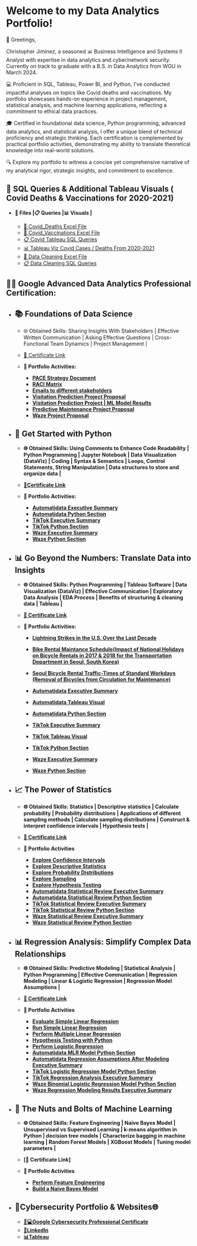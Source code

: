 <h1>Welcome to my Data Analytics Portfolio!</h1>

👋 Greetings,

Christopher Jiminez, a seasoned 📊 Business Intelligence and Systems II Analyst with expertise in data analytics and cyber/network security. Currently on track to graduate with a B.S. in Data Analytics from WGU in March 2024. 

💻 Proficient in SQL, Tableau, Power BI, and Python, I've conducted impactful analyses on topics like Covid deaths and vaccinations. My portfolio showcases hands-on experience in project management, statistical analysis, and machine learning applications, reflecting a commitment to ethical data practices.

🎓 Certified in foundational data science, Python programming, advanced data analytics, and statistical analysis, I offer a unique blend of technical proficiency and strategic thinking. Each certification is complemented by practical portfolio activities, demonstrating my ability to translate theoretical knowledge into real-world solutions.

🔍 Explore my portfolio to witness a concise yet comprehensive narrative of my analytical rigor, strategic insights, and commitment to excellence.





<h2>💾 SQL Queries & Additional Tableau Visuals ( Covid Deaths & Vaccinations for 2020-2021)</h2>
 
- <b>📂 Files |📋 Queries |📊 Visuals |</b>

  - [📂 Covid_Deaths Excel File](https://github.com/crjiminez03/DataAnalyticsPortfolio/blob/f348ec7080485e0b7759ca22f06b10b76a7473fe/Excel/Covid_Deaths.xlsx)
  - [📂 Covid_Vaccinations Excel File](https://github.com/crjiminez03/DataAnalyticsPortfolio/blob/f348ec7080485e0b7759ca22f06b10b76a7473fe/Excel/Covid_Vaccinations.xlsx)
  - [📋 Covid Tableau SQL Queries](https://github.com/crjiminez03/DataAnalyticsPortfolio/blob/f348ec7080485e0b7759ca22f06b10b76a7473fe/SQL/Tableau%20Portfolio%20Project%20SQL%20Queries.sql)
  - [📊 Tableau Viz Covid Cases / Deaths From 2020-2021](https://public.tableau.com/views/CovidDashboard2020-2021_16961137057630/Dashboard1?:language=en-US&:display_count=n&:origin=viz_share_link)
  - [📂 Data Cleaning Excel File](https://github.com/crjiminez03/DataAnalyticsPortfolio/blob/25f8861eb94eb411b7ce14f99a071ec511f72370/Excel/Nashville%20Housing%20Data%20for%20Data%20Cleaning.xlsx)
  - [📋 Data Cleaning SQL Queries](https://github.com/crjiminez03/DataAnalyticsPortfolio/blob/7378cc93f914ca631d1593b9258dcf899423f451/SQL/Nashville%20Housing%20Data%20Cleaning%20Code.sql)



<h2>👨‍💻 Google Advanced Data Analytics Professional Certification:</h2>



- <h2>📚 Foundations of Data Science</h2>

  - 🌐 Obtained Skills: Sharing Insights With Stakeholders | Effective Written Communication | Asking Effective Questions | Cross-Functional Team Dynamics | Project Management |
  - [🔗 Certificate Link](https://www.coursera.org/account/accomplishments/certificate/UA22YF728JV8)

  - <b>📄 Portfolio Activities<b/>:
    - [PACE Strategy Document](https://docs.google.com/document/d/e/2PACX-1vRHMsJQgB5iav5OHh9TWuQZUeAyS_5HdGOJI-WX-UkWIcU5XVS55C9CbJqdJSzetKCnJHD7SrfhjdXA/pub)
    - [RACI Matrix](https://docs.google.com/document/d/e/2PACX-1vSYBEjnODNEsyXYZfJP5jRzQ7Q3J_Vo5k_lCBhFpdqiKNSM3Yb03I6es94vCrc2r86bFMUvYjyPdms9/pub)
    - [Emails to different stakeholders](https://docs.google.com/document/d/e/2PACX-1vTop94Up1gbjImhDoz4kVke4bz_bkpPC1lanRMKaVsR8slEr4xC_iRF2dg2k0FgVoqP8FMSDk4kga7y/pub)
    - [Visitation Prediction Project Proposal](https://docs.google.com/presentation/d/e/2PACX-1vS_bEpt6Wp_BDohnSiV1IN9k1ctkT2M_b9JuTNfb8mD8LmOeUGmJj5sdxr9_Y_JtOs6cmdsYnIGKQ9u/pub?start=false&loop=false&delayms=3000&resourcekey=0-Qpf2fx3mq0Ie0BJUADxCKw&slide=id.g1467dd8d281_0_1)
    - [Visitation Prediction Project | ML Model Results](https://docs.google.com/presentation/d/e/2PACX-1vRPSBan7iGgibMflL2ok6TIfDKj8wi15dLDhmcDA3-N7LQhDEjYasXkaWlEruLGMu8EnMdNF1WK23rN/pub?start=false&loop=false&delayms=3000&resourcekey=0-qd_l59pV71iyoHdvUIdLSA&slide=id.g1512140ae02_0_793)
    - [Predictive Maintenance Project Proposal](https://docs.google.com/presentation/d/e/2PACX-1vTXPKmJ0ryMCk0mPPRe4R0m88vs-Q2ycwOUhFux3XhKSKCJMknMPxJBHhoxknSzHnO5QKlsjI7q0t1G/pub?start=false&loop=false&delayms=3000&slide=id.g1467dd8d281_0_1)
    - [Waze Project Proposal](https://docs.google.com/document/d/e/2PACX-1vRZ3noAKTp_dJ_KbfhxKKlGpZgKfC1es6b3hsTHTOecRppu5QVnShw8ClSP-1KCpWMHoOBp68kJviza/pub)
   



- <h2>🐍 Get Started with Python</h2>

  - 🌐 Obtained Skills: Using Comments to Enhance Code Readability | Python Programming | Jupyter Notebook | Data Visualization (DataViz) | Coding | Syntax & Semantics | Loops, Control Statements, String Manipulation | Data structures to store and organize data |
  - [🔗Certificate Link](https://www.coursera.org/account/accomplishments/certificate/KM5JJ3U5J3WV)

  - <b>📄 Portfolio Activities</b>:
    - [Automatidata Executive Summary](https://docs.google.com/presentation/d/e/2PACX-1vTss58QwWBu0PAuQbYzH13tQYh448Q-xG8HeModqjnAF6-WBQ1j6sNCt5jeq1Ed_uVKVH1Lo3LNEulQ/pub?start=false&loop=false&delayms=3000)
    - [Automatidata Python Section](https://github.com/crjiminez03/GoogleAdvancedDataAnalytics/blob/4b81e961e3279094c732b6412d6b539a48eb2ec7/Activity_Course%202%20Automatidata%20project%20lab.ipynb)
    - [TikTok Executive Summary](https://docs.google.com/presentation/d/e/2PACX-1vTZSEWVlFNReCHWGgmaxbSwvCa0tTsSEuUgCryIsHTbJS_3NFUqtPEDAhXBU4paaFBFmFdCcWd2LlYs/pub?start=false&loop=false&delayms=3000)
    - [TikTok Python Section](https://github.com/crjiminez03/GoogleAdvancedDataAnalytics/blob/40a1409f5d399aa261998c6fb971a3b0a0a373d6/Activity_Course%202%20TikTok%20project%20lab.ipynb) 
    - [Waze Executive Summary](https://docs.google.com/presentation/d/e/2PACX-1vRM9F5Yl0Bp4U4JCJw7jdAfMfJCjeb7780bXfHRSxPb5u96z-WmqgrVNpo0zfUdF3Dgt57Uk5tDTP8P/pub?start=false&loop=false&delayms=3000)
    - [Waze Python Section](https://github.com/crjiminez03/GoogleAdvancedDataAnalytics/blob/10cc952dd49b2a979d5aa1156bba60cfc914ba83/Activity_Course%202%20Waze%20project%20lab.ipynb)
     


- <h2>📊 Go Beyond the Numbers: Translate Data into Insights</h2>

  - 🌐 Obtained Skills: Python Programming | Tableau Software | Data Visualization (DataViz) | Effective Communication | Exploratory Data Analysis | EDA Process | Benefits of structuring & cleaning data | Tableau |
  - [🔗 Certificate Link](https://www.coursera.org/account/accomplishments/certificate/CQ4WEJ7SUPMH)

  - <b>📄 Portfolio Activities</b>:
    - [<b>Lightning Strikes in the U.S. Over the Last Decade</b>](https://public.tableau.com/views/Craftcompellingstories_16949761318150/Story1?:language=en-US&:display_count=n&:origin=viz_share_link)
    - [<b>Bike Rental Maintance Schedule(Impact of National Holidays on Bicycle Rentals in 2017 & 2018 for the Transportation Department in Seoul, South Korea)</b>](https://public.tableau.com/views/ActivityBuildaninteractivedashboard_16949962613530/SeoulBikeRentalsDashboard?:language=en-US&:display_count=n&:origin=viz_share_link)
    - [<b>Seoul Bicycle Rental Traffic-Times of Standard Workdays (Removal of Bicycles from Circulation for Maintenance)</b>](https://public.tableau.com/views/ActivitySeoulbicyclerentaldatasetbargraph/Dashboard1?:language=en-US&:display_count=n&:origin=viz_share_link)
     - [Automatidata Executive Summary](https://docs.google.com/presentation/d/e/2PACX-1vSco5MpMcdlnCcVdjCrhT8dDgR02y1ckcHp8o8KwjgaHHTEFLNf9_gEQ8jf5wMdrzqlTBpRUA5-iy9z/pub?start=false&loop=false&delayms=3000&resourcekey=0--8jdFr5PPeKin2XDG34m_w&slide=id.g1e3a6309cc6_3_316)
     - [Automatidata Tableau Visual](https://public.tableau.com/views/AutomatidataProject_16950788981990/Dashboard1?:language=en-US&:display_count=n&:origin=viz_share_link) 
     - [Automatidata Python Section](https://github.com/crjiminez03/GoogleAdvancedDataAnalytics/blob/7b5be1acb6a2b6db69ca7e95f329156b6580e58f/Python/Activity_Course%203%20Automatidata%20project%20lab.ipynb)

     - [TikTok Executive Summary](https://docs.google.com/presentation/d/e/2PACX-1vR5wydxLxEvnAkhYiCNQ_pKAW1T1NPiqHCaGnPP63nhy_EsDlnNRkoPAK_GRbg6RiLMUYZoz4hlA0hU/pub?start=false&loop=false&delayms=3000)
     - [TikTok Tableau Visual](https://public.tableau.com/views/TikTokProject_16950909946600/Story1?:language=en-US&:display_count=n&:origin=viz_share_link)
      - [TikTok Python Section](https://github.com/crjiminez03/GoogleAdvancedDataAnalytics/blob/6b367ddde1008e6802aeaf76deb319491714fb2b/Python/Activity_Course%203%20TikTok%20project%20lab.ipynb)
      
     - [Waze Executive Summary](https://docs.google.com/presentation/d/e/2PACX-1vQ_Uj-iZrZBSWqAmZHpxlJPM5K-pVgB70Q0Ts713ZGkwPWe8FVJ0meyohMaJPMiXtrXpTD5_cICXXYs/pub?start=false&loop=false&delayms=3000&slide=id.g1e3a6309cc6_3_316)
     - [Waze Python Section](https://github.com/crjiminez03/GoogleAdvancedDataAnalytics/blob/dcb575e3ed8ab8faff51b5fba6919a876b882209/Python/Activity_Course%203%20Waze%20project%20lab.ipynb)



- <h2>📈 The Power of Statistics</h2>
 
  - 🌐 Obtained Skills: Statistics | Descriptive statistics | Calculate probability | Probability distributions | Applications of different sampling methods | Calculate sampling distributions | Construct & interpret confidence intervals | Hypothesis tests |
  - [🔗 Certificate Link](https://www.coursera.org/account/accomplishments/certificate/RYQ6RGRMXAJ5) 
  
  - <b>📄 Portfolio Activities</b>
    
    - [Explore Confidence Intervals](https://github.com/crjiminez03/DataAnalyticsPortfolio/blob/4307662591cc71d95d048b9769dc2ba3484c13c7/Python/Explore%20confidence%20intervals.ipynb)
    - [Explore Descriptive Statistics](https://github.com/crjiminez03/DataAnalyticsPortfolio/blob/e190ee4c6ffe3ad101034b89fc7437d59b09282c/Python/Explore%20descriptive%20statistics.ipynb)
    - [Explore Probability Distributions](https://github.com/crjiminez03/DataAnalyticsPortfolio/blob/e190ee4c6ffe3ad101034b89fc7437d59b09282c/Python/Explore%20probability%20distributions.ipynb)
    - [Explore Sampling](https://github.com/crjiminez03/DataAnalyticsPortfolio/blob/e190ee4c6ffe3ad101034b89fc7437d59b09282c/Python/Explore%20sampling.ipynb)
    - [Explore Hypothesis Testing](https://github.com/crjiminez03/DataAnalyticsPortfolio/blob/469854542e915afec80df0c6de2a3bfb6a0a5516/Python/Explore%20hypothesis%20testing.ipynb)
    - [Automatidata Statistical Review Executive Summary](https://docs.google.com/presentation/d/e/2PACX-1vTIvU1vYaVLioAkRncBUn1Ldh9cEwdAtBt_9ojftTCSAF5fDIYFbMBTdEGjYvOZVCtqft0M8UT9CF2m/pub?start=false&loop=false&delayms=3000&resourcekey=0-vi1uL-CPa_zHRWa7QjM0xQ&slide=id.g1e3a6309cc6_3_329)
    - [Automatidata Statistical Review Python Section](https://github.com/crjiminez03/DataAnalyticsPortfolio/blob/1b5bf2803c884a51ddb35415b470bc0b8609b05b/Python/Automatidata%20project.ipynb)
    - [TikTok Statistical Review Executive Summary](https://docs.google.com/presentation/d/e/2PACX-1vQEb2Su0yVQTBo0q5amkkkjUmlqNdY3-cmAWguoPMcKcW50RZoHmZpA_MDAXGljlJUPDea3HFzgkksw/pub?start=false&loop=false&delayms=3000)
    - [TikTok Statistical Review Python Section](https://github.com/crjiminez03/DataAnalyticsPortfolio/blob/662c840013eba4322b5ff68ba5cffcf95babc0c4/Python/Course%204%20TikTok%20project%20lab.ipynb)
    - [Waze Statistical Review Executive Summary](https://docs.google.com/presentation/d/e/2PACX-1vTp8WwlF0v_ZnF6P9dWgN46B5Q5gKVOrZlhPkrIINa9tDuyLr3PiWNksu2oDBv9OK8vG5trwFvqIPdP/pub?start=false&loop=false&delayms=3000)
    - [Waze Statistical Review Python Section](https://github.com/crjiminez03/DataAnalyticsPortfolio/blob/edeedb5ad0f1c4c89da156ee37bc67e3a664ba70/Python/Course%204%20Waze%20project%20lab.ipynb)
   


- <h2>📊 Regression Analysis: Simplify Complex Data Relationships</h2>
 
  - 🌐 Obtained Skills: Predictive Modeling | Statistical Analysis | Python Programming | Effective Communication | Regression Modeling | Linear & Logistic Regression | Regression Model Assumptions |
  - [🔗 Certificate Link](https://www.coursera.org/account/accomplishments/certificate/BC63MYTGBCLU)
 
  - <b>📄 Portfolio Activities</b>

    - [Evaluate Simple Linear Regression](https://github.com/crjiminez03/DataAnalyticsPortfolio/blob/54e5b9a421d38ec2542d7e30b86efd57d9607e38/Python/Evaluate%20simple%20linear%20regression.ipynb)
    - [Run Simple Linear Regression](https://github.com/crjiminez03/DataAnalyticsPortfolio/blob/2b6c4815c712a791b4b5ca57805c44bab343ae88/Python/Run%20simple%20linear%20regression.ipynb)
    - [Perform Multiple Linear Regression](https://github.com/crjiminez03/DataAnalyticsPortfolio/blob/7991de20802fcf28bea7c4ac043b51f1e14ac0d3/Python/Perform%20multiple%20linear%20regression.ipynb)
    - [Hypothesis Testing with Python](https://github.com/crjiminez03/DataAnalyticsPortfolio/blob/d272004e04027568d97cec195b51d47b5c549257/Python/Hypothesis%20testing%20with%20Python.ipynb)
    - [Perform Logistic Regression](https://github.com/crjiminez03/DataAnalyticsPortfolio/blob/11c88760a4763136e590f9c19e4c78d072b71b32/Python/Perform%20logistic%20regression.ipynb)
    - [Automatidata MLR Model Python Section](https://github.com/crjiminez03/DataAnalyticsPortfolio/blob/9aca2088f58ecf9976207778e7f29bc8a586336d/Python/Course%205%20Automatidata%20project.ipynb)
    - [Automatidata Regression Assumptions After Modeling Executive Summary](https://docs.google.com/presentation/d/e/2PACX-1vRemzxqiiJqeD9Qtl4yfuZ_jVHphsqiP2pIz_4IMB8U1L64p6eZlP5j4bWqyKf2lvcmuwuwY4PJP9Yb/pub?start=false&loop=false&delayms=3000)
    - [TikTok Logistic Regression Model Python Section](https://github.com/crjiminez03/DataAnalyticsPortfolio/blob/9c4f4ad27dfda284bf1f2afb0409e6aff17d00b7/Python/Course%205%20TikTok%20project.ipynb)
    - [TikTok Regression Analysis Executive Summary](https://docs.google.com/presentation/d/e/2PACX-1vS3TD5IxK3xZBkeQfkVGgrN8RHvAp61ysDZr6Y2VYcvhXo-wshftyKaRGyucMOcOIfiZGUZRVCcpDc6/pub?start=false&loop=false&delayms=3000)
    - [Waze Binomial Logistic Regression Model Python Section](https://github.com/crjiminez03/DataAnalyticsPortfolio/blob/d647b1f5b84a151dca8f6a7a7073a78e76800b95/Python/Course%205%20Waze%20project.ipynb)
    - [Waze Regression Modeling Results Executive Summary](https://docs.google.com/presentation/d/e/2PACX-1vQjPM5F4DlAn8F0vsqZjBkaK5VeTl6I71MRMEocswuPhGDjgZvykN29nGDj2kt_NcKjcP_dk1eAyEEd/pub?start=false&loop=false&delayms=3000)
   


- <h2>🤖 The Nuts and Bolts of Machine Learning</h2>
 
  - 🌐 Obtained Skills: Feature Engineering | Naive Bayes Model | Unsupervised vs Supervised Learning | k-means algorithm in Python | decision tree models | Characterize bagging in machine learning | Random Forest Models | XGBoost Models | Tuning model parameters |
  - [🔗 Certificate Link]
 
  - <b>📄 Portfolio Activities</b>

    - [Perform Feature Engineering](https://github.com/crjiminez03/DataAnalyticsPortfolio/blob/4a542ec804fff3de4d372ca01a1c3db43f499912/Python/Perform%20feature%20engineering.ipynb)
    - [Build a Naive Bayes Model](https://github.com/crjiminez03/DataAnalyticsPortfolio/blob/a1ac771f74b751c236cba990246f7d63ce8bf91a/Python/Build%20a%20Naive%20Bayes%20model.ipynb)
   


- <h2>📂Cybersecurity Portfolio & Websites🌐</h2>

  - [🔐💻Google Cybersecurity Professional Certificate](https://github.com/crjiminez03/GoogleCybersecurityPortfolio)
  - [🔗LinkedIn](www.linkedin.com/in/christopher-jiminez-33a21562)
  - [📊Tableau](https://public.tableau.com/app/profile/christopher.jiminez/vizzes)
